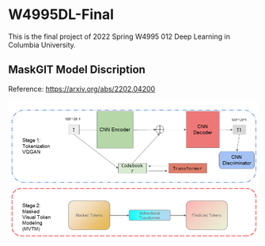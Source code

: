 # W4995DL-Final
This is the final project of 2022 Spring W4995 012 Deep Learning in Columbia University.


## MaskGIT Model Discription
Reference: https://arxiv.org/abs/2202.04200

<p align="center">
<img width="718" alt="results" src="/asset/mask.png">
</p>
